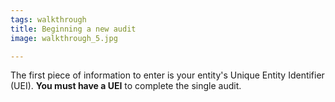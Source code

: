 ```yaml
---
tags: walkthrough
title: Beginning a new audit
image: walkthrough_5.jpg

---
```


The first piece of information to enter is your entity's Unique Entity Identifier (UEI). **You must have a UEI** to complete the single audit.
